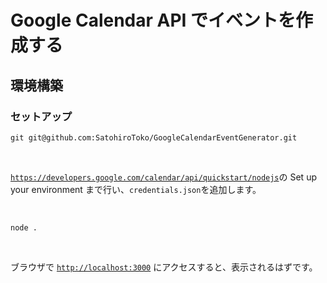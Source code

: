 # Google Calendar API でイベントを作成する

## 環境構築

### セットアップ

```shell
git git@github.com:SatohiroToko/GoogleCalendarEventGenerator.git
```

<br>

[`https://developers.google.com/calendar/api/quickstart/nodejs`](https://developers.google.com/calendar/api/quickstart/nodejs)の Set up your environment まで行い、`credentials.json`を追加します。

<br>

```shell
node .
```
<br>

ブラウザで [`http://localhost:3000`](http://localhost:3000) にアクセスすると、表示されるはずです。